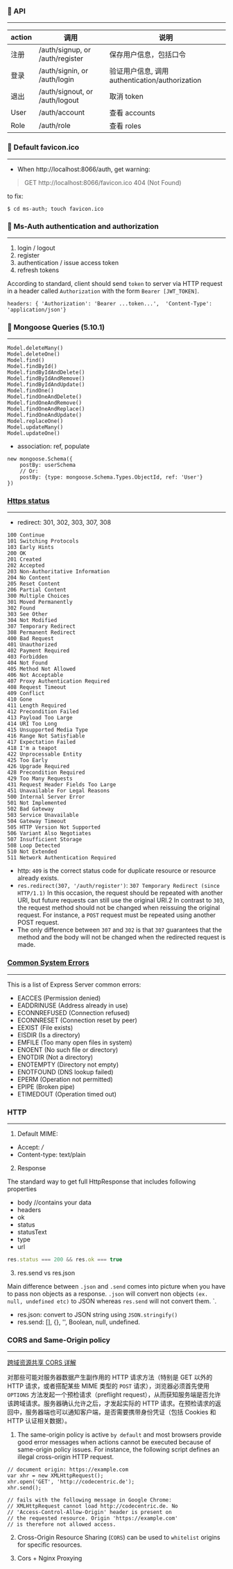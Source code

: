 ### 📑 API

---

| action | 调用                            | 说明                                            |
| ------ | ------------------------------- | ----------------------------------------------- |
| 注册   | /auth/signup, or /auth/register | 保存用户信息，包括口令                          |
| 登录   | /auth/signin, or /auth/login    | 验证用户信息, 调用 authentication/authorization |
| 退出   | /auth/signout, or /auth/logout  | 取消 token                                      |
| User   | /auth/account                   | 查看 accounts                                   |
| Role   | /auth/role                      | 查看 roles                                      |

### 📑 Default favicon.ico

---

- When http://localhost:8066/auth, get warning:
<blockquote>
  GET http://localhost:8066/favicon.ico 404 (Not Found)
</blockquote>

to fix:

```shell script
$ cd ms-auth; touch favicon.ico
```

### 📑 Ms-Auth authentication and authorization

---

1. login / logout
2. register
3. authentication / issue access token
4. refresh tokens

According to standard, client should send `token` to server via HTTP request in a header called `Authorization` with the form `Bearer [JWT_TOKEN]`.

```text
headers: { 'Authorization': 'Bearer ...token...',  'Content-Type': 'application/json'}
```

### 📑 Mongoose Queries (5.10.1)

---

```text
Model.deleteMany()
Model.deleteOne()
Model.find()
Model.findById()
Model.findByIdAndDelete()
Model.findByIdAndRemove()
Model.findByIdAndUpdate()
Model.findOne()
Model.findOneAndDelete()
Model.findOneAndRemove()
Model.findOneAndReplace()
Model.findOneAndUpdate()
Model.replaceOne()
Model.updateMany()
Model.updateOne()
```

- association: ref, populate

```text
new mongoose.Schema({
    postBy: userSchema
    // Or:
    postBy: {type: mongoose.Schema.Types.ObjectId, ref: 'User'}
})
```

### [Https status](https://www.w3.org/Protocols/rfc2616/rfc2616-sec10.html)

---

- redirect: 301, 302, 303, 307, 308

```text
100 Continue
101 Switching Protocols
103 Early Hints
200 OK
201 Created
202 Accepted
203 Non-Authoritative Information
204 No Content
205 Reset Content
206 Partial Content
300 Multiple Choices
301 Moved Permanently
302 Found
303 See Other
304 Not Modified
307 Temporary Redirect
308 Permanent Redirect
400 Bad Request
401 Unauthorized
402 Payment Required
403 Forbidden
404 Not Found
405 Method Not Allowed
406 Not Acceptable
407 Proxy Authentication Required
408 Request Timeout
409 Conflict
410 Gone
411 Length Required
412 Precondition Failed
413 Payload Too Large
414 URI Too Long
415 Unsupported Media Type
416 Range Not Satisfiable
417 Expectation Failed
418 I'm a teapot
422 Unprocessable Entity
425 Too Early
426 Upgrade Required
428 Precondition Required
429 Too Many Requests
431 Request Header Fields Too Large
451 Unavailable For Legal Reasons
500 Internal Server Error
501 Not Implemented
502 Bad Gateway
503 Service Unavailable
504 Gateway Timeout
505 HTTP Version Not Supported
506 Variant Also Negotiates
507 Insufficient Storage
508 Loop Detected
510 Not Extended
511 Network Authentication Required
```

- http: `409` is the correct status code for duplicate resource or resource already exists.
- `res.redirect(307, '/auth/register')`: `307 Temporary Redirect (since HTTP/1.1)` In this occasion, the request should be repeated with another URI, but future requests can still use the original URI.2
  In contrast to `303`, the request method should not be changed when reissuing the original request. For instance, a `POST` request must be repeated using another POST request.
- The only difference between `307` and `302` is that `307` guarantees that the method and the body will not be changed when the redirected request is made.

### [Common System Errors](https://nodejs.org/api/errors.html#errors_common_system_errors)

---

This is a list of Express Server common errors:

- EACCES (Permission denied)
- EADDRINUSE (Address already in use)
- ECONNREFUSED (Connection refused)
- ECONNRESET (Connection reset by peer)
- EEXIST (File exists)
- EISDIR (Is a directory)
- EMFILE (Too many open files in system)
- ENOENT (No such file or directory)
- ENOTDIR (Not a directory)
- ENOTEMPTY (Directory not empty)
- ENOTFOUND (DNS lookup failed)
- EPERM (Operation not permitted)
- EPIPE (Broken pipe)
- ETIMEDOUT (Operation timed out)

### HTTP

---

1. Default MIME:

- Accept: _/_
- Content-type: text/plain

2. Response

The standard way to get full HttpResponse that includes following properties

- body //contains your data
- headers
- ok
- status
- statusText
- type
- url

```javascript
res.status === 200 && res.ok === true
```

3. res.send vs res.json

Main difference between `.json` and `.send` comes into picture when you have to pass non objects as a response. `.json` will convert non objects `(ex. null, undefined etc)` to JSON whereas `res.send` will not convert them. `.

- res.json: convert to JSON string using `JSON.stringify()`
- res.send: [], {}, '', Boolean, null, undefined.

### CORS and Same-Origin policy

---

[跨域资源共享 CORS 详解](http://www.ruanyifeng.com/blog/2016/04/cors.html)

对那些可能对服务器数据产生副作用的 HTTP 请求方法（特别是 GET 以外的 HTTP 请求，或者搭配某些 MIME 类型的 `POST` 请求），浏览器必须首先使用 `OPTIONS` 方法发起一个预检请求（preflight request），从而获知服务端是否允许该跨域请求。服务器确认允许之后，才发起实际的 HTTP 请求。在预检请求的返回中，服务器端也可以通知客户端，是否需要携带身份凭证（包括 Cookies 和 HTTP 认证相关数据）。

1. The same-origin policy is active `by default` and most browsers provide good error messages when actions cannot be executed because of same-origin policy issues. For instance, the following script defines an illegal cross-origin HTTP request.

```text
// document origin: https://example.com
var xhr = new XMLHttpRequest();
xhr.open('GET', 'http://codecentric.de');
xhr.send();

// fails with the following message in Google Chrome:
// XMLHttpRequest cannot load http://codecentric.de. No
// 'Access-Control-Allow-Origin' header is present on
// the requested resource. Origin 'https://example.com'
// is therefore not allowed access.
```

2. Cross-Origin Resource Sharing (`CORS`) can be used to `whitelist` origins for specific resources.

3. Cors + Nginx Proxying
